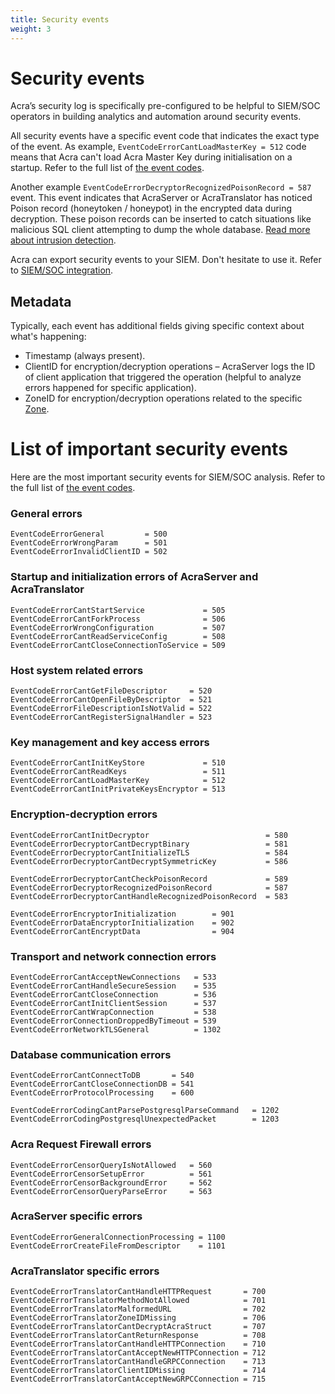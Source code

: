 ```yaml
---
title: Security events
weight: 3
---
```


# Security events

Acra’s security log is specifically pre-configured to be helpful to SIEM/SOC operators in building analytics and automation around security events.

All security events have a specific event code that indicates the exact type of the event. As example, `EventCodeErrorCantLoadMasterKey = 512` code means that Acra can't load Acra Master Key during initialisation on a startup. Refer to the full list of [the event codes](https://github.com/cossacklabs/acra/blob/master/logging/event_codes.go).

Another example `EventCodeErrorDecryptorRecognizedPoisonRecord = 587` event. This event indicates that AcraServer or AcraTranslator has noticed Poison record (honeytoken / honeypot) in the encrypted data during decryption. These poison records can be inserted to catch situations like malicious SQL client attempting to dump the whole database. [Read more about intrusion detection](/acra/security-controls/intrusion-detection/).

Acra can export security events to your SIEM. Don't hesitate to use it. Refer to [SIEM/SOC integration](/acra/security-controls/security-logging-and-events/siem-soc-integration/).


## Metadata 

Typically, each event has additional fields giving specific context about what's happening:

* Timestamp (always present).
* ClientID for encryption/decryption operations – AcraServer logs the ID of client application that triggered the operation (helpful to analyze errors happened for specific application).
* ZoneID for encryption/decryption operations related to the specific [Zone](/acra/security-controls/zones/).


# List of important security events

Here are the most important security events for SIEM/SOC analysis. Refer to the full list of [the event codes](https://github.com/cossacklabs/acra/blob/master/logging/event_codes.go).


### General errors

```
EventCodeErrorGeneral         = 500
EventCodeErrorWrongParam      = 501
EventCodeErrorInvalidClientID = 502
```

### Startup and initialization errors of AcraServer and AcraTranslator

```
EventCodeErrorCantStartService             = 505
EventCodeErrorCantForkProcess              = 506
EventCodeErrorWrongConfiguration           = 507
EventCodeErrorCantReadServiceConfig        = 508
EventCodeErrorCantCloseConnectionToService = 509
```

### Host system related errors

```
EventCodeErrorCantGetFileDescriptor     = 520
EventCodeErrorCantOpenFileByDescriptor  = 521
EventCodeErrorFileDescriptionIsNotValid = 522
EventCodeErrorCantRegisterSignalHandler = 523
```

### Key management and key access errors

```
EventCodeErrorCantInitKeyStore             = 510
EventCodeErrorCantReadKeys                 = 511
EventCodeErrorCantLoadMasterKey            = 512
EventCodeErrorCantInitPrivateKeysEncryptor = 513
```

### Encryption-decryption errors

```
EventCodeErrorCantInitDecryptor                          = 580
EventCodeErrorDecryptorCantDecryptBinary                 = 581
EventCodeErrorDecryptorCantInitializeTLS                 = 584
EventCodeErrorDecryptorCantDecryptSymmetricKey           = 586

EventCodeErrorDecryptorCantCheckPoisonRecord             = 589
EventCodeErrorDecryptorRecognizedPoisonRecord            = 587
EventCodeErrorDecryptorCantHandleRecognizedPoisonRecord  = 583

EventCodeErrorEncryptorInitialization        = 901
EventCodeErrorDataEncryptorInitialization    = 902
EventCodeErrorCantEncryptData                = 904
```

### Transport and network connection errors

```
EventCodeErrorCantAcceptNewConnections   = 533
EventCodeErrorCantHandleSecureSession    = 535
EventCodeErrorCantCloseConnection        = 536
EventCodeErrorCantInitClientSession      = 537
EventCodeErrorCantWrapConnection         = 538
EventCodeErrorConnectionDroppedByTimeout = 539
EventCodeErrorNetworkTLSGeneral          = 1302
```


### Database communication errors

```
EventCodeErrorCantConnectToDB       = 540
EventCodeErrorCantCloseConnectionDB = 541
EventCodeErrorProtocolProcessing    = 600

EventCodeErrorCodingCantParsePostgresqlParseCommand   = 1202
EventCodeErrorCodingPostgresqlUnexpectedPacket        = 1203
```

### Acra Request Firewall errors

```
EventCodeErrorCensorQueryIsNotAllowed   = 560
EventCodeErrorCensorSetupError          = 561
EventCodeErrorCensorBackgroundError     = 562
EventCodeErrorCensorQueryParseError     = 563
```

### AcraServer specific errors

```
EventCodeErrorGeneralConnectionProcessing = 1100
EventCodeErrorCreateFileFromDescriptor    = 1101
```

### AcraTranslator specific errors

```
EventCodeErrorTranslatorCantHandleHTTPRequest       = 700
EventCodeErrorTranslatorMethodNotAllowed            = 701
EventCodeErrorTranslatorMalformedURL                = 702	
EventCodeErrorTranslatorZoneIDMissing               = 706
EventCodeErrorTranslatorCantDecryptAcraStruct       = 707
EventCodeErrorTranslatorCantReturnResponse          = 708
EventCodeErrorTranslatorCantHandleHTTPConnection    = 710
EventCodeErrorTranslatorCantAcceptNewHTTPConnection = 712
EventCodeErrorTranslatorCantHandleGRPCConnection    = 713
EventCodeErrorTranslatorClientIDMissing             = 714
EventCodeErrorTranslatorCantAcceptNewGRPCConnection = 715
```
